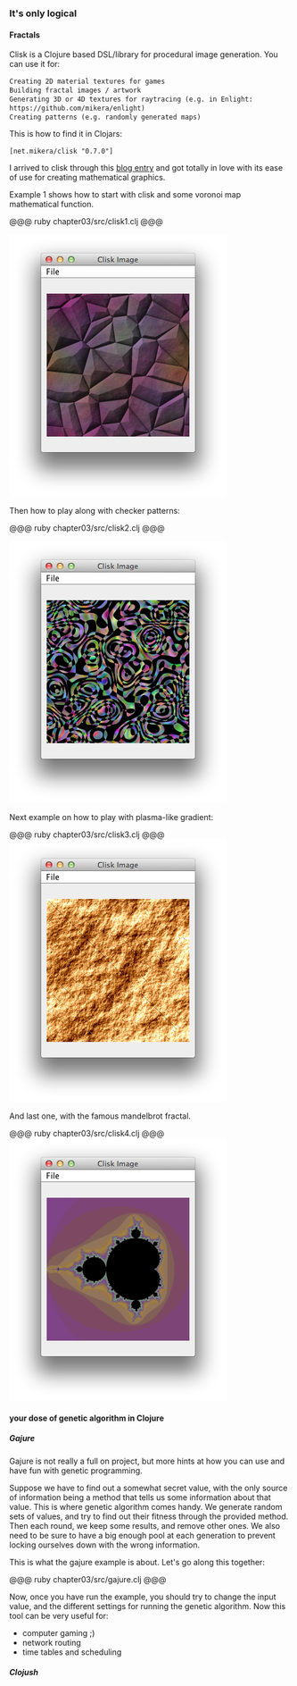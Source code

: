### It's only logical

#### Fractals

Clisk is a Clojure based DSL/library for procedural image generation.
    You can use it for:

    Creating 2D material textures for games
    Building fractal images / artwork
    Generating 3D or 4D textures for raytracing (e.g. in Enlight: https://github.com/mikera/enlight)
    Creating patterns (e.g. randomly generated maps)

This is how to find it in Clojars:

    [net.mikera/clisk "0.7.0"]

I arrived to clisk through this [blog entry](http://clojurefun.wordpress.com/2012/08/30/mandelbrot-fractals/) and got totally in love with its ease of use for creating mathematical graphics. 

Example 1 shows how to start with clisk and some voronoi map mathematical function. 

@@@ ruby chapter03/src/clisk1.clj @@@

![clisk](../images/chap03/clisk1.png)

Then how to play along with checker patterns:

@@@ ruby chapter03/src/clisk2.clj @@@

![clisk](../images/chap03/clisk2.png)

Next example on how to play with plasma-like gradient:

@@@ ruby chapter03/src/clisk3.clj @@@
![clisk](../images/chap03/clisk3.png)

And last one, with the famous mandelbrot fractal.

@@@ ruby chapter03/src/clisk4.clj @@@
![clisk](../images/chap03/clisk4.png)

#### your dose of genetic algorithm in Clojure

##### Gajure
Gajure is not really a full on project, but more hints at how you can use and have fun with genetic programming.

Suppose we have to find out a somewhat secret value, with the only source of information being a method that tells us some information about that value.
This is where genetic algorithm comes handy. We generate random sets of values, and try to find out their fitness through the provided method.
Then each round, we keep some results, and remove other ones. We also need to be sure to have a big enough pool at each generation to prevent locking ourselves down with the wrong information.

This is what the gajure example is about. Let's go along this together:

@@@ ruby chapter03/src/gajure.clj @@@

Now, once you have run the example, you should try to change the input value, and the different settings for running the genetic algorithm.
Now this tool can be very useful for:
- computer gaming ;)
- network routing
- time tables and scheduling

##### Clojush
